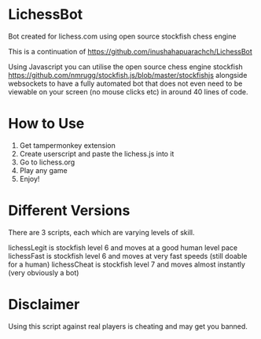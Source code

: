 # LichessBot
Bot created for lichess.com using open source stockfish chess engine

This is a continuation of https://github.com/inushahapuarachch/LichessBot

Using Javascript you can utilise the open source chess engine stockfish https://github.com/nmrugg/stockfish.js/blob/master/stockfishjs alongside websockets to have a fully automated bot that does not even need to be viewable on your screen (no mouse clicks etc) in around 40 lines of code.

# How to Use

1. Get tampermonkey extension
2. Create userscript and paste the lichess.js into it
3. Go to lichess.org
4. Play any game
5. Enjoy!

# Different Versions

There are 3 scripts, each which are varying levels of skill.

lichessLegit is stockfish level 6 and moves at a good human level pace
lichessFast is stockfish level 6 and moves at very fast speeds (still doable for a human)
lichessCheat is stockfish level 7 and moves almost instantly (very obviously a bot)

# Disclaimer
Using this script against real players is cheating and may get you banned.
